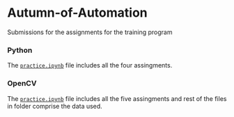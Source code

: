 # Autumn-of-Automation
Submissions for the assignments for the training program

### Python
The [`practice.ipynb`](./Python/Practice.ipynb) file includes all the four assingments.

### OpenCV
The [`practice.ipynb`](./OpenCV/practice.ipynb) file includes all the five assingments and rest of the files in folder comprise the data used. 
